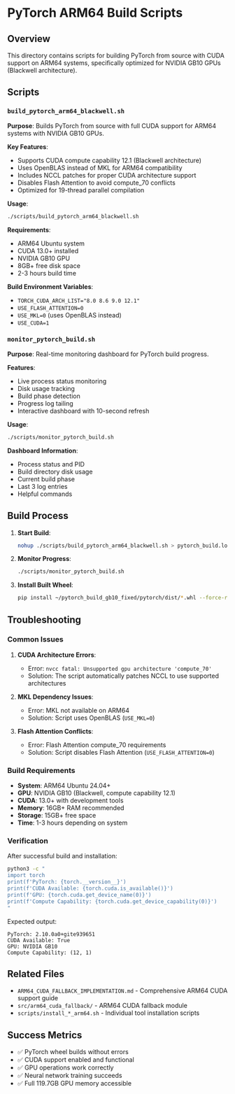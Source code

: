 # PyTorch ARM64 Build Scripts

## Overview

This directory contains scripts for building PyTorch from source with CUDA support on ARM64 systems, specifically optimized for NVIDIA GB10 GPUs (Blackwell architecture).

## Scripts

### `build_pytorch_arm64_blackwell.sh`

**Purpose**: Builds PyTorch from source with full CUDA support for ARM64 systems with NVIDIA GB10 GPUs.

**Key Features**:
- Supports CUDA compute capability 12.1 (Blackwell architecture)
- Uses OpenBLAS instead of MKL for ARM64 compatibility
- Includes NCCL patches for proper CUDA architecture support
- Disables Flash Attention to avoid compute_70 conflicts
- Optimized for 19-thread parallel compilation

**Usage**:
```bash
./scripts/build_pytorch_arm64_blackwell.sh
```

**Requirements**:
- ARM64 Ubuntu system
- CUDA 13.0+ installed
- NVIDIA GB10 GPU
- 8GB+ free disk space
- 2-3 hours build time

**Build Environment Variables**:
- `TORCH_CUDA_ARCH_LIST="8.0 8.6 9.0 12.1"`
- `USE_FLASH_ATTENTION=0`
- `USE_MKL=0` (uses OpenBLAS instead)
- `USE_CUDA=1`

### `monitor_pytorch_build.sh`

**Purpose**: Real-time monitoring dashboard for PyTorch build progress.

**Features**:
- Live process status monitoring
- Disk usage tracking
- Build phase detection
- Progress log tailing
- Interactive dashboard with 10-second refresh

**Usage**:
```bash
./scripts/monitor_pytorch_build.sh
```

**Dashboard Information**:
- Process status and PID
- Build directory disk usage
- Current build phase
- Last 3 log entries
- Helpful commands

## Build Process

1. **Start Build**:
   ```bash
   nohup ./scripts/build_pytorch_arm64_blackwell.sh > pytorch_build.log 2>&1 &
   ```

2. **Monitor Progress**:
   ```bash
   ./scripts/monitor_pytorch_build.sh
   ```

3. **Install Built Wheel**:
   ```bash
   pip install ~/pytorch_build_gb10_fixed/pytorch/dist/*.whl --force-reinstall
   ```

## Troubleshooting

### Common Issues

1. **CUDA Architecture Errors**:
   - Error: `nvcc fatal: Unsupported gpu architecture 'compute_70'`
   - Solution: The script automatically patches NCCL to use supported architectures

2. **MKL Dependency Issues**:
   - Error: MKL not available on ARM64
   - Solution: Script uses OpenBLAS (`USE_MKL=0`)

3. **Flash Attention Conflicts**:
   - Error: Flash Attention compute_70 requirements
   - Solution: Script disables Flash Attention (`USE_FLASH_ATTENTION=0`)

### Build Requirements

- **System**: ARM64 Ubuntu 24.04+
- **GPU**: NVIDIA GB10 (Blackwell, compute capability 12.1)
- **CUDA**: 13.0+ with development tools
- **Memory**: 16GB+ RAM recommended
- **Storage**: 15GB+ free space
- **Time**: 1-3 hours depending on system

### Verification

After successful build and installation:

```bash
python3 -c "
import torch
print(f'PyTorch: {torch.__version__}')
print(f'CUDA Available: {torch.cuda.is_available()}')
print(f'GPU: {torch.cuda.get_device_name(0)}')
print(f'Compute Capability: {torch.cuda.get_device_capability(0)}')
"
```

Expected output:
```
PyTorch: 2.10.0a0+gite939651
CUDA Available: True
GPU: NVIDIA GB10
Compute Capability: (12, 1)
```

## Related Files

- `ARM64_CUDA_FALLBACK_IMPLEMENTATION.md` - Comprehensive ARM64 CUDA support guide
- `src/arm64_cuda_fallback/` - ARM64 CUDA fallback module
- `scripts/install_*_arm64.sh` - Individual tool installation scripts

## Success Metrics

- ✅ PyTorch wheel builds without errors
- ✅ CUDA support enabled and functional
- ✅ GPU operations work correctly
- ✅ Neural network training succeeds
- ✅ Full 119.7GB GPU memory accessible